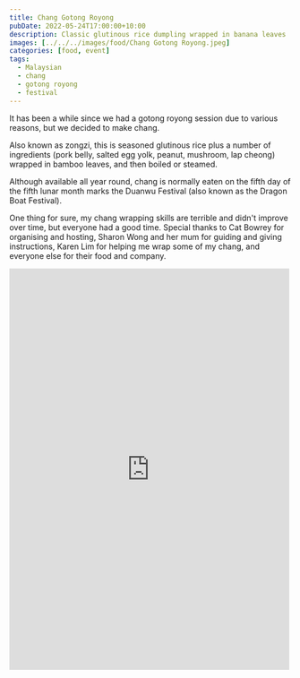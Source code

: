 ```yaml
---
title: Chang Gotong Royong
pubDate: 2022-05-24T17:00:00+10:00
description: Classic glutinous rice dumpling wrapped in banana leaves
images: [../../../images/food/Chang Gotong Royong.jpeg]
categories: [food, event]
tags:
  - Malaysian
  - chang
  - gotong royong
  - festival
---
```


It has been a while since we had a gotong royong session due to various reasons, but we decided to make chang.

Also known as zongzi, this is seasoned glutinous rice plus a number of ingredients (pork belly, salted egg yolk, peanut, mushroom, lap cheong) wrapped in bamboo leaves, and then boiled or steamed.

Although available all year round, chang is normally eaten on the fifth day of the fifth lunar month marks the Duanwu Festival (also known as the Dragon Boat Festival).

One thing for sure, my chang wrapping skills are terrible and didn't improve over time, but everyone had a good time. Special thanks to Cat Bowrey for organising and hosting, Sharon Wong and her mum for guiding and giving instructions, Karen Lim for helping me wrap some of my chang, and everyone else for their food and company.

<iframe src="https://www.facebook.com/plugins/post.php?href=https%3A%2F%2Fwww.facebook.com%2Fchris1.tham%2Fposts%2Fpfbid0WZ66MM2mcW7njVFobYCTpQor2wUAcYkkFJe1vMFS9QWwH5StjFkPVvrAPgj2XL7Fl&show_text=true&width=500" width="500" height="717" style="border:none;overflow:hidden" scrolling="no" frameborder="0" allowfullscreen="true" allow="autoplay; clipboard-write; encrypted-media; picture-in-picture; web-share"></iframe>
